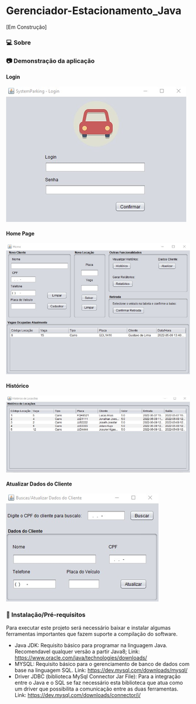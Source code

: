 # Gerenciador-Estacionamento_Java
[Em Construção]

### 💻 Sobre


### 📷 Demonstração da aplicação
<h4>Login</h4>
<img alt="Login" src="/readme_images/viewLogin.jpg"/>
<h4>Home Page</h4>
<img alt="Homepage" src="/readme_images/viewHome.jpg"/>
<h4>Histórico</h4>
<img alt="Histórico" src="/readme_images/viewHistorico.jpg"/>
<h4>Atualizar Dados do Cliente</h4>
<img alt="Cliente" src="/readme_images/vieCliente.jpg"/>


### 🚀 Instalação/Pré-requisitos
Para executar este projeto será necessário baixar e instalar algumas ferramentas importantes que fazem suporte a compilação do software.
- Java JDK: Requisito básico para programar na linguagem Java. Recomendavel qualquer versão a partir Java8; Link: https://www.oracle.com/java/technologies/downloads/
- MYSQL: Requisito básico para o gerenciamento de banco de dados com base na linguagem SQL. Link: https://dev.mysql.com/downloads/mysql/ 
- Driver JDBC (biblioteca MySql Connector Jar File): Para a integração entre o Java e o SQL se faz necessário esta biblioteca que atua como um driver que possibilita 
    a comunicação entre as duas ferramentas. Link: https://dev.mysql.com/downloads/connector/j/



